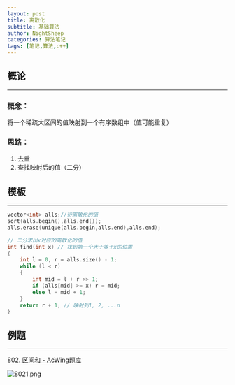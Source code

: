 ```yaml
---
layout: post
title: 离散化
subtitle: 基础算法
author: NightSheep
categories: 算法笔记
tags: [笔记,算法,c++]
---
```


## 概论

---

### 概念：

将一个稀疏大区间的值映射到一个有序数组中（值可能重复）

### 思路：

1. 去重
2. 查找映射后的值（二分）



## 模板

---

```cpp
vector<int> alls;//待离散化的值
sort(alls.begin(),alls.end());
alls.erase(unique(alls.begin,alls.end),alls.end);

// 二分求出x对应的离散化的值
int find(int x) // 找到第一个大于等于x的位置
{
    int l = 0, r = alls.size() - 1;
    while (l < r)
    {
        int mid = l + r >> 1;
        if (alls[mid] >= x) r = mid;
        else l = mid + 1;
    }
    return r + 1; // 映射到1, 2, ...n
}
```

## 例题

---

[802. 区间和 - AcWing题库](https://www.acwing.com/problem/content/804/)

![8021.png](https://cdn.acwing.com/media/article/image/2020/05/22/38626_05e3618e9b-8021.png)
